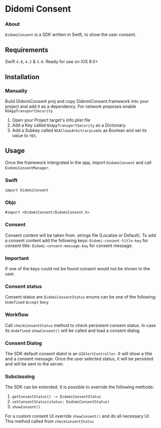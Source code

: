 # Didomi Consent

### About
`DidomiConsent` is a SDK written in Swift, to show the user consent.

## Requirements

Swift `4.0`, `4.2` & `5.0`. Ready for use on iOS 9.0+

## Installation

### Manually

Build DidomiConsent proj and copy DidomiConsent.framework into your project and add it as a dependency.
For network preposes enable `NSAppTransportSecurity`
 1. Open your Project target's info.plist file
 2. Add a Key called `NSAppTransportSecurity` as a Dictionary.
 3. Add a Subkey called `NSAllowsArbitraryLoads` as Boolean and set its value to `YES`.

## Usage

Once the framework intergrated in the app, import `DidomiConsent` and call `DidomiConsentManager`.

### Swift
`import DidomiConsent`
### Objc
`#import <DidomiConsent/DidomiConsent.h>`

### Consent
Consent content will be taken from .strings file (Localize or Default).
To add a consent content add the following keys:
`Didomi-consent-title-key` for consent title.
`Didomi-consent-message-key` for consent message.

### Important
If one of the keys could not be found consent would not be shown to the user.

### Consent status
Consent status are `DidomiConsentStatus` enums can be one of the following:
`Undefined`
`Accept`
`Deny`

### Workflow
Call `checkConsentStatus` method to check persistent consent status. In case its `Undefined` `showConsent()` will be called and load a consent dialog.

### Consent Dialog
The SDK default consent dialot is an `UIAlertController`. It will show a title and a consent message. Once the user selected status, it will be persisted and will be sent to the server.

### Subclassing
The SDK can be extended. It is possible to override the following methods:
1. `getConsentStatus() -> DidomiConsentStatus`
2. `setConsentStatus(status: DidomiConsentStatus)`
3. `showConsent()`

For a custom consent UI override `showConsent()` and do all necessary UI. This method called from `checkConsentStatus`

